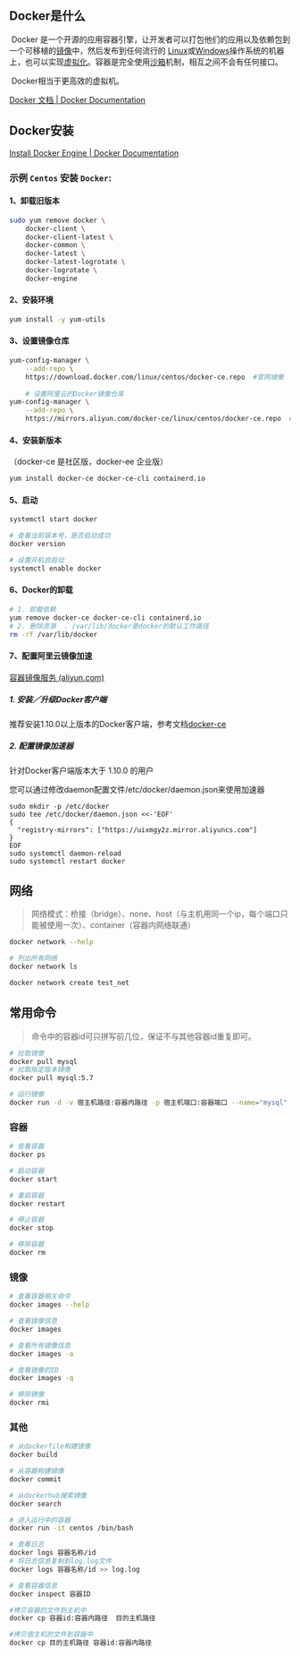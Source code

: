 ## Docker是什么

​		Docker 是一个开源的应用容器引擎，让开发者可以打包他们的应用以及依赖包到一个可移植的[镜像](https://baike.baidu.com/item/镜像/1574)中，然后发布到任何流行的 [Linux](https://baike.baidu.com/item/Linux)或[Windows](https://baike.baidu.com/item/Windows/165458)操作系统的机器上，也可以实现[虚拟化](https://baike.baidu.com/item/虚拟化/547949)。容器是完全使用[沙箱](https://baike.baidu.com/item/沙箱/393318)机制，相互之间不会有任何接口。

​		Docker相当于更高效的虚拟机。

[Docker 文档 | Docker Documentation](https://docs.docker.com/)

## Docker安装

[Install Docker Engine | Docker Documentation](https://docs.docker.com/engine/install/)

### 示例 `Centos` 安装 `Docker`:

#### 1、卸载旧版本

~~~sh
sudo yum remove docker \
    docker-client \
    docker-client-latest \
    docker-common \
    docker-latest \
    docker-latest-logrotate \
    docker-logrotate \
    docker-engine
~~~

#### 2、安装环境

~~~sh
yum install -y yum-utils
~~~

#### 3、设置镜像仓库

~~~sh
yum-config-manager \
    --add-repo \
    https://download.docker.com/linux/centos/docker-ce.repo  #官网镜像
    
    # 设置阿里云的Docker镜像仓库
yum-config-manager \
    --add-repo \
    https://mirrors.aliyun.com/docker-ce/linux/centos/docker-ce.repo  #阿里镜像
~~~

#### 4、安装新版本

（docker-ce 是社区版，docker-ee 企业版）

~~~sh
yum install docker-ce docker-ce-cli containerd.io
~~~

#### 5、启动

~~~sh
systemctl start docker

# 查看当前版本号，是否启动成功
docker version

# 设置开机自启动
systemctl enable docker
~~~

#### 6、Docker的卸载

```bash
# 1. 卸载依赖
yum remove docker-ce docker-ce-cli containerd.io
# 2. 删除资源  . /var/lib/docker是docker的默认工作路径
rm -rf /var/lib/docker
```

#### 7、配置阿里云镜像加速

[容器镜像服务 (aliyun.com)](https://cr.console.aliyun.com/cn-hangzhou/instances/mirrors)

##### 1. 安装／升级Docker客户端

推荐安装1.10.0以上版本的Docker客户端，参考文档[docker-ce](https://yq.aliyun.com/articles/110806)

##### 2. 配置镜像加速器

针对Docker客户端版本大于 1.10.0 的用户

您可以通过修改daemon配置文件/etc/docker/daemon.json来使用加速器

```
sudo mkdir -p /etc/docker
sudo tee /etc/docker/daemon.json <<-'EOF'
{
  "registry-mirrors": ["https://uixmgy2z.mirror.aliyuncs.com"]
}
EOF
sudo systemctl daemon-reload
sudo systemctl restart docker
```

## 网络

> 网络模式：桥接（bridge）、none、host（与主机用同一个ip，每个端口只能被使用一次）、container（容器内网络联通）

~~~sh
docker network --help

# 列出所有网络
docker network ls

docker network create test_net
~~~

## 常用命令

> 命令中的容器id可只拼写前几位，保证不与其他容器id重复即可。

~~~sh
# 拉取镜像
docker pull mysql
# 拉取指定版本镜像
docker pull mysql:5.7

# 运行镜像
docker run -d -v 宿主机路径:容器内路径 -p 宿主机端口:容器端口 --name="mysql" 镜像名/id

~~~

### 容器

~~~sh
# 查看容器
docker ps

# 启动容器
docker start 

# 重启容器
docker restart

# 停止容器
docker stop

# 移除容器
docker rm
~~~

### 镜像

~~~sh
# 查看容器相关命令
docker images --help

# 查看镜像信息
docker images

# 查看所有镜像信息
docker images -a

# 查看镜像的ID
docker images -q

# 移除镜像
docker rmi
~~~

### 其他

~~~sh
# 从dockerfile构建镜像
docker build

# 从容器构建镜像
docker commit

# 从dockerhub搜索镜像
docker search

# 进入运行中的容器
docker run -it centos /bin/bash

# 查看日志
docker logs 容器名称/id
# 将日志信息复制到log.log文件
docker logs 容器名称/id >> log.log	

# 查看容器信息
docker inspect 容器ID

#拷贝容器的文件到主机中
docker cp 容器id:容器内路径  目的主机路径

#拷贝宿主机的文件到容器中
docker cp 目的主机路径 容器id:容器内路径
~~~

